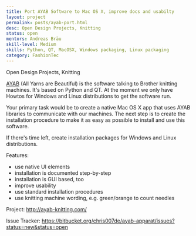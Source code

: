 ```yaml
---
title: Port AYAB Software to Mac OS X, improve docs and usabilty
layout: project
permalink: posts/ayab-port.html
desc: Open Design Projects, Knitting
status: open
mentors: Andreas Bräu
skill-level: Medium
skills: Python, QT, MacOSX, Windows packaging, Linux packaging
category: FashionTec
---
```

Open Design Projects, Knitting


[AYAB](http://ayab-knitting.com) (All Yarns are Beautiful) is the software talking to Brother knitting machines. It's based on Python and QT. At the moment we only have Howtos for Windows and Linux distributions to get the software run.

Your primary task would be to create a native Mac OS X app that uses AYAB libraries to communicate with our machines. The next step is to create the installation procedure to make it as easy as possible to install and use this software.

If there's time left, create installation packages for Windows and Linux distributions.

Features:

* use native UI elements
* installation is documented step-by-step
* installation is GUI based, too
* improve usability
* use standard installation procedures
* use knitting machine wording, e.g. green/orange to count needles


Project: http://ayab-knitting.com/

Issue Tracker: https://bitbucket.org/chris007de/ayab-apparat/issues?status=new&status=open

